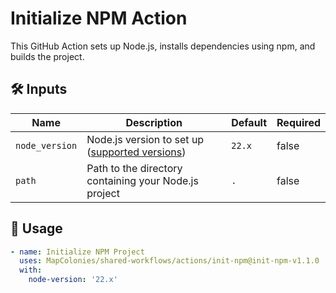 # Initialize NPM Action

This GitHub Action sets up Node.js, installs dependencies using npm, and builds the project.

## 🛠 Inputs

| Name           | Description                           | Default | Required |
|----------------|---------------------------------------|---------|----------|
| `node_version` | Node.js version to set up ([supported versions](https://github.com/actions/setup-node#supported-version-syntax))      | `22.x`  | false    |
| `path` | Path to the directory containing your Node.js project             | `.`  | false    |

## 🚀 Usage

<!-- x-release-please-start-version -->
```yaml
- name: Initialize NPM Project
  uses: MapColonies/shared-workflows/actions/init-npm@init-npm-v1.1.0
  with:
    node-version: '22.x'
```
<!-- x-release-please-end-version -->
